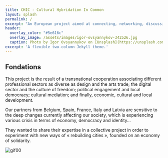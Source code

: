 ```yaml
---
title: CHIC - Cultural Hybridation In Common
layout: splash
permalink: /
excerpt: "An European project aimed at connecting, networking, discussing creative process around the «stamp» and the notion of «free». "
header:
  overlay_color: "#5e616c"
  overlay_image: /assets/images/igor-ovsyannykov-342526.jpg
  caption: Photo by Igor Ovsyannykov on [Unsplash](https://unsplash.com/photos/4A8ZSlAOUqs)
excerpt: 'A flexible two-column Jekyll theme.'
---
```


## Fondations
This project is the result of a transnational cooperation associating different professional sectors as diverse as design and the arts trade; the digital sector and the culture of freedom; political engagement and local democracy; cultural mediation; and finally, economic, cultural and local development. 

Our partners from Belgium, Spain, France, Italy and Latvia are sensitive to the deep changes currently affecting our society, which is experiencing various crisis in terms of economy, democracy and identity…

They wanted to share their expertise in a collective project in order to experiment with new ways of « rebuilding cities », founded on an economy of solidarity.

![gif00](http://www.chic-europecreative.eu/wa_images/simple.gif)
